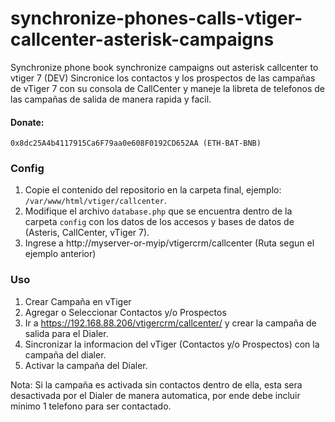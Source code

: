 # synchronize-phones-calls-vtiger-callcenter-asterisk-campaigns

Synchronize phone book synchronize campaigns out asterisk callcenter to vtiger 7 (DEV)
Sincronice los contactos y los prospectos de las campañas de vTiger 7 con su consola de CallCenter y maneje la libreta de telefonos de las campañas de salida de manera rapida y facil.

#### Donate: 
	0x8dc25A4b4117915Ca6F79aa0e608F0192CD652AA (ETH-BAT-BNB)

### Config
1. Copie el contenido del repositorio en la carpeta final, ejemplo: `/var/www/html/vtiger/callcenter`.
2. Modifique el archivo `database.php` que se encuentra dentro de la carpeta `config` con los datos de los accesos y bases de datos de (Asteris, CallCenter, vTiger 7).
3. Ingrese a http://myserver-or-myip/vtigercrm/callcenter (Ruta segun el ejemplo anterior)

### Uso
1. Crear Campaña en vTiger
2. Agregar o Seleccionar Contactos y/o Prospectos
3. Ir a https://192.168.88.206/vtigercrm/callcenter/ y crear la campaña de salida para el Dialer.
4. Sincronizar la informacion del vTiger (Contactos y/o Prospectos) con la campaña del dialer.
5. Activar la campaña del Dialer.

Nota: Si la campaña es activada sin contactos dentro de ella, esta sera desactivada por el Dialer de manera automatica, por ende debe incluir minimo 1 telefono para ser contactado.
